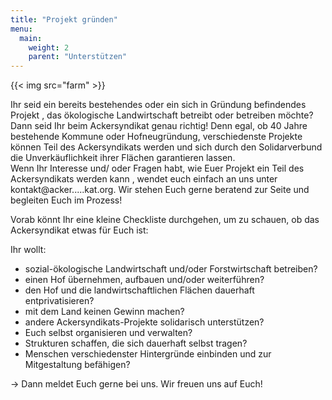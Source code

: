 ```yaml
---
title: "Projekt gründen"
menu:
  main:
    weight: 2
    parent: "Unterstützen"
---
```


{{< img src="farm" >}}

Ihr seid ein bereits bestehendes oder ein sich in Gründung befindendes Projekt , das ökologische Landwirtschaft betreibt oder betreiben möchte? Dann seid Ihr beim Ackersyndikat genau richtig!
Denn egal, ob 40 Jahre bestehende Kommune oder Hofneugründung, verschiedenste Projekte können Teil des Ackersyndikats werden und sich durch den Solidarverbund die Unverkäuflichkeit ihrer Flächen garantieren lassen.  
Wenn Ihr Interesse und/ oder Fragen habt, wie Euer Projekt ein Teil des Ackersyndikats
werden kann , wendet euch einfach an uns unter kontakt@acker.....kat.org. Wir stehen Euch gerne beratend zur Seite und begleiten Euch im Prozess!

Vorab könnt Ihr eine kleine Checkliste durchgehen, um zu schauen, ob das Ackersyndikat etwas für Euch ist:

Ihr wollt:

- sozial-ökologische Landwirtschaft und/oder Forstwirtschaft betreiben?
- einen Hof übernehmen, aufbauen und/oder weiterführen?
- den Hof und die landwirtschaftlichen Flächen dauerhaft entprivatisieren?
- mit dem Land keinen Gewinn machen?
- andere Ackersyndikats-Projekte solidarisch unterstützen?
- Euch selbst organisieren und verwalten?
- Strukturen schaffen, die sich dauerhaft selbst tragen?
- Menschen verschiedenster Hintergründe einbinden und zur Mitgestaltung befähigen?

→ Dann meldet Euch gerne bei uns. Wir freuen uns auf Euch!
